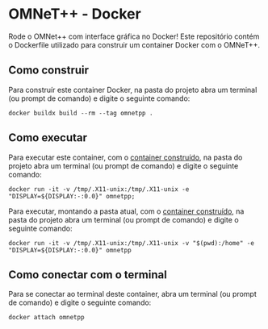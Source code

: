 # OMNeT++ - Docker

Rode o OMNet++ com interface gráfica no Docker! Este repositório contém o Dockerfile utilizado para construir um container Docker com o OMNeT++.

## Como construir

Para construír este container Docker, na pasta do projeto abra um terminal (ou prompt de comando) e digite o seguinte comando:

```
docker buildx build --rm --tag omnetpp .
```


## Como executar

Para executar este container, com o [container construído](#como-construir), na pasta do projeto abra um terminal (ou prompt de comando) e digite o seguinte comando:

```
docker run -it -v /tmp/.X11-unix:/tmp/.X11-unix -e "DISPLAY=${DISPLAY:-:0.0}" omnetpp;
```

Para executar, montando a pasta atual, com o [container construído](#como-construir), na pasta do projeto abra um terminal (ou prompt de comando) e digite o seguinte comando:

```
docker run -it -v /tmp/.X11-unix:/tmp/.X11-unix -v "$(pwd):/home" -e "DISPLAY=${DISPLAY:-:0.0}" omnetpp
```

## Como conectar com o terminal

Para se conectar ao terminal deste container, abra um terminal (ou prompt de comando) e digite o seguinte comando:

```
docker attach omnetpp
```